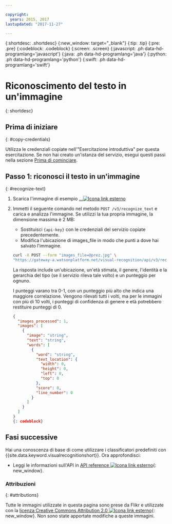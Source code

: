 ```yaml
---

copyright:
  years: 2015, 2017
lastupdated: "2017-11-27"

---
```


{:shortdesc: .shortdesc}
{:new_window: target="_blank"}
{:tip: .tip}
{:pre: .pre}
{:codeblock: .codeblock}
{:screen: .screen}
{:javascript: .ph data-hd-programlang='javascript'}
{:java: .ph data-hd-programlang='java'}
{:python: .ph data-hd-programlang='python'}
{:swift: .ph data-hd-programlang='swift'}

# Riconoscimento del testo in un'immagine

{: shortdesc}

## Prima di iniziare
{: #copy-credentials}

Utilizza le credenziali copiate nell'"Esercitazione introduttiva" per questa esercitazione. Se non hai creato un'istanza del servizio, esegui questi passi nella sezione [Prima di cominciare](/docs/services/visual-recognition/getting-started.html#prerequisites).

## Passo 1: riconosci il testo in un'immagine
{: #recognize-text}

1.  Scarica l'immagine di esempio <a target="_blank" href="https://watson-developer-cloud.github.io/doc-tutorial-downloads/visual-recognition/" download="">...<img src="../../icons/launch-glyph.svg" alt="Icona link esterno" title="Icona link esterno" class="style-scope doc-content"></a> 
1.  Immetti il seguente comando nel metodo `POST /v3/recognize_text` e carica e analizza l'immagine. Se utilizzi la tua propria immagine, la dimensione massima è 2 MB:
    - Sostituisci `{api-key}` con le credenziali del servizio copiate precedentemente.
    - Modifica l'ubicazione di images\_file in modo che punti a dove hai salvato l'immagine.

    ```bash
    curl -X POST --form "images_file=@prez.jpg" \
    "https://gateway-a.watsonplatform.net/visual-recognition/api/v3/recognize_text?api_key={api-key}&version=2016-05-20"
    ```

    La risposta include un'ubicazione, un'età stimata, il genere, l'identità e la gerarchia del tipo (se il servizio rileva tale volto) e un punteggio per ognuno.

    I punteggi varano tra 0-1, con un punteggio più alto che indica una maggiore correlazione. Vengono rilevati tutti i volti, ma per le immagini con più di 10 volti, i punteggi di confidenza di genere e età potrebbero restituire punteggi di 0.


    ```json
    {
      "images_processed": 1,
      "images": [
        {
          "image": "string",
          "text": "string",
          "words": [
            {
              "word": "string",
              "text_location": {
                "width": 0,
                "height": 0,
                "left": 0,
                "top": 0
              },
              "score": 0,
              "line_number": 0
            }
          ]
        }
      ]
    }
    {: codeblock}

## Fasi successive

Hai una conoscenza di base di come utilizzare i classificatori predefiniti con {{site.data.keyword.visualrecognitionshort}}. Ora approfondisci:

- Leggi le informazioni sull'API in [API reference ![Icona link esterno](../../icons/launch-glyph.svg "Icona link esterno")](https://www.ibm.com/watson/developercloud/visual-recognition/api/v3/){: new_window}.

### Attribuzioni
{: #attributions}

Tutte le immagini utilizzate in questa pagina sono prese da Flikr e utilizzate con la [licenza Creative Commons Attribution 2.0 ![Icona link esterno](../../icons/launch-glyph.svg "Icona link esterno")](http://creativecommons.org/licenses/by/2.0/deed.en){: new_window}. Non sono state apportate modifiche a queste immagini. 
